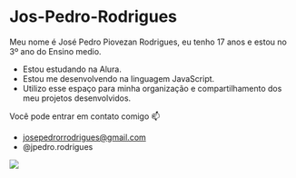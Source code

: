 # Jos-Pedro-Rodrigues
Meu nome é José Pedro Piovezan Rodrigues, eu tenho 17 anos e estou no 3º ano do Ensino medio.

- Estou estudando na Alura.
- Estou me desenvolvendo na linguagem JavaScript.
- Utilizo esse espaço para minha organização e compartilhamento dos meu projetos desenvolvidos.

Você pode entrar em contato comigo 📫

- josepedrorrodrigues@gmail.com
- @jpedro.rodrigues

![](https://images.app.goo.gl/BkMJXcqQeafSEVdq5)
